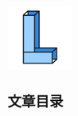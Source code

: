 <p><img src="/logo.png" alt="logo" style="width:128px;height:128px" /></p>

# 文章目录

<!-- @include: ./js/index.md{4,} -->

<!-- @include: ./ts/index.md{4,} -->

<!-- @include: ./html/index.md{4,} -->

<!-- @include: ./css/index.md{4,} -->

<!-- @include: ./vue/index.md{4,} -->

<!-- @include: ./vite/index.md{4,} -->

<!-- @include: ./node/index.md{4,} -->

<!-- @include: ./nginx/index.md{4,} -->

<!-- @include: ./engineering-design/index.md{4,} -->

<!-- @include: ./programming/index.md{4,} -->

<!-- @include: ./reading/index.md{4,} -->

<!-- @include: ./git/index.md{4,} -->

<!-- @include: ./linux/index.md{4,} -->

<!-- @include: ./lessons/index.md{4,} -->
